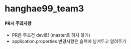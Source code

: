 # hanghae99_team3


#### PR시 주의사항
- PR은 무조건 dev로! (master로 하지 않기)
- application.properties 변경사항은 슬랙에 남겨두고 알려주기 
